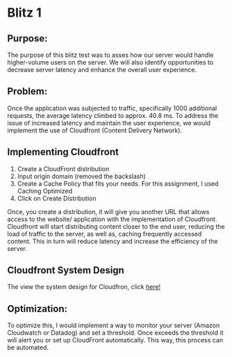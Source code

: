 # Blitz 1

## Purpose:
The purpose of this blitz test was to asses how our server would handle higher-volume users on the server. We will also identify opportunities to decrease server latency and enhance the overall user experience.

## Problem:
Once the application was subjected to traffic, specifically 1000 additional requests, the average latency climbed to approx. 40.8 ms. To address the issue of increased latency and maintain the user experience, we would implement the use of Cloudfront (Content Delivery Network).

## Implementing Cloudfront

1) Create a CloudFront distribution
2) Input origin domain (removed the backslash)
3) Create a Cache Policy that fits your needs. For this assignment, I used Caching Optimized
4) Click on Create Distribution

Once, you create a distribution, it will give you another URL that allows access to the website/ application with the implementation of Cloudfront. Cloudfront will start distributing content closer to the end user, reducing the load of traffic to the server, as well as, caching frequently accessed content. This in turn will reduce latency and increase the efficiency of the server.

## Cloudfront System Design
The view the system design for Cloudfron, click [here!]( )


## Optimization:
To optimize this, I would implement a way to monitor your server (Amazon Cloudwatch or Datadog) and set a threshold. Once exceeds the threshold it will alert you or set up CloudFront automatically. This way, this process can be automated.
